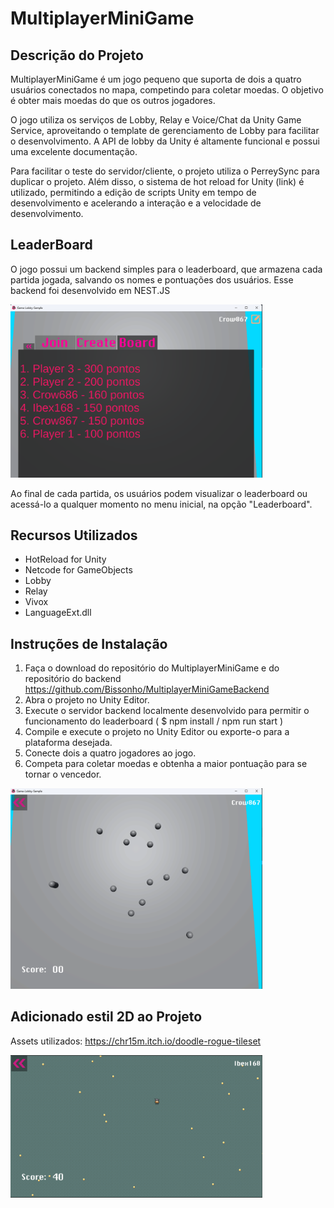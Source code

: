 # MultiplayerMiniGame

## Descrição do Projeto

MultiplayerMiniGame é um jogo pequeno que suporta de dois a quatro usuários conectados no mapa, competindo para coletar moedas. O objetivo é obter mais moedas do que os outros jogadores.

O jogo utiliza os serviços de Lobby, Relay e Voice/Chat da Unity Game Service, aproveitando o template de gerenciamento de Lobby para facilitar o desenvolvimento. A API de lobby da Unity é altamente funcional e possui uma excelente documentação.

Para facilitar o teste do servidor/cliente, o projeto utiliza o PerreySync para duplicar o projeto. Além disso, o sistema de hot reload for Unity (link) é utilizado, permitindo a edição de scripts Unity em tempo de desenvolvimento e acelerando a interação e a velocidade de desenvolvimento.



## LeaderBoard

O jogo possui um backend simples para o leaderboard, que armazena cada partida jogada, salvando os nomes e pontuações dos usuários. Esse backend foi desenvolvido em NEST.JS

<p align="left">
  <img width=80% height=20% src="Readme/board.png">
</p>

Ao final de cada partida, os usuários podem visualizar o leaderboard ou acessá-lo a qualquer momento no menu inicial, na opção "Leaderboard".

## Recursos Utilizados

- HotReload for Unity
- Netcode for GameObjects
- Lobby
- Relay
- Vivox
- LanguageExt.dll

## Instruções de Instalação

1. Faça o download do repositório do MultiplayerMiniGame e do repositório do backend https://github.com/Bissonho/MultiplayerMiniGameBackend
2. Abra o projeto no Unity Editor.
4. Execute o servidor backend localmente desenvolvido para permitir o funcionamento do leaderboard ( $ npm install / npm run start )
5. Compile e execute o projeto no Unity Editor ou exporte-o para a plataforma desejada.
6. Conecte dois a quatro jogadores ao jogo.
7. Competa para coletar moedas e obtenha a maior pontuação para se tornar o vencedor.




<p align="left">
  <img width=80% height=20% src="Readme/game_1.png">
</p>


## Adicionado estil 2D ao Projeto
Assets utilizados: https://chr15m.itch.io/doodle-rogue-tileset

<p align="left">
  <img width=80% height=20% src="Readme/game_2.png">
</p>